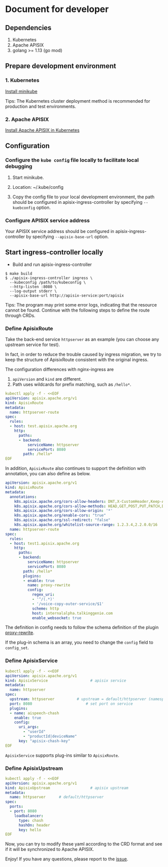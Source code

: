 <!--
#
# Licensed to the Apache Software Foundation (ASF) under one or more
# contributor license agreements.  See the NOTICE file distributed with
# this work for additional information regarding copyright ownership.
# The ASF licenses this file to You under the Apache License, Version 2.0
# (the "License"); you may not use this file except in compliance with
# the License.  You may obtain a copy of the License at
#
#     http://www.apache.org/licenses/LICENSE-2.0
#
# Unless required by applicable law or agreed to in writing, software
# distributed under the License is distributed on an "AS IS" BASIS,
# WITHOUT WARRANTIES OR CONDITIONS OF ANY KIND, either express or implied.
# See the License for the specific language governing permissions and
# limitations under the License.
#
-->

# Document for developer

## Dependencies

1. Kubernetes
2. Apache APISIX
3. golang >= 1.13 (go mod)

## Prepare development environment

### 1. Kubernetes

[Install minikube](https://kubernetes.io/docs/tasks/tools/install-minikube)

Tips: The Kubernetes cluster deployment method is recommended for production and test environments.

### 2. Apache APISIX

[Install Apache APISIX in Kubernetes](https://github.com/apache/apisix/tree/master/kubernetes)

## Configuration

### Configure the `kube config` file locally to facilitate local debugging

1. Start minikube.

2. Location: ~/.kube/config

3. Copy the config file to your local development environment, the path should be configured in apisix-ingress-controller by specifying `--kuebconfig` option.

### Configure APISIX service address

Your APISIX service address should be configured in apisix-ingress-controller by specifying `--apisix-base-url` option.

## Start ingress-controller locally

* Build and run apisix-ingress-controller

```shell
$ make build
$ ./apisix-ingress-controller ingress \
  --kubeconfig /path/to/kubeconfig \
  --http-listen :8080 \
  --log-output stderr \
  --apisix-base-url http://apisix-service:port/apisix
```

Tips: The program may print some error logs, indicating that the resource cannot be found. Continue with the following steps to define the route through CRDs.

### Define ApisixRoute

Take the back-end service `httpserver` as an example (you can choose any upstream service for test).

In fact, in order to reduce the trouble caused by ingress migration, we try to keep the structure of ApisixRoute consistent with the original ingress.

The configuration differences with nginx-ingress are

1. `apiVersion` and `kind` are different.
2. Path uses wildcards for prefix matching, such as `/hello*`.

```yaml
kubectl apply -f - <<EOF
apiVersion: apisix.apache.org/v1
kind: ApisixRoute
metadata:
  name: httpserver-route
spec:
  rules:
  - host: test.apisix.apache.org
    http:
      paths:
      - backend:
          serviceName: httpserver
          servicePort: 8080
        path: /hello*
EOF
```

In addition, `ApisixRoute` also continues to support the definition with annotation, you can also define as below.

```yaml
apiVersion: apisix.apache.org/v1
kind: ApisixRoute
metadata:
  annotations:
    k8s.apisix.apache.org/cors-allow-headers: DNT,X-CustomHeader,Keep-Alive,User-Agent,X-Requested-With,If-Modified-Since,Cache-Control,Content-Type,Authorization,openID,audiotoken
    k8s.apisix.apache.org/cors-allow-methods: HEAD,GET,POST,PUT,PATCH,DELETE
    k8s.apisix.apache.org/cors-allow-origin: '*'
    k8s.apisix.apache.org/enable-cors: "true"
    k8s.apisix.apache.org/ssl-redirect: "false"
    k8s.apisix.apache.org/whitelist-source-range: 1.2.3.4,2.2.0.0/16
  name: httpserver-route
spec:
  rules:
  - host: test1.apisix.apache.org
    http:
      paths:
      - backend:
          serviceName: httpserver
          servicePort: 8080
        path: /hello*
        plugins:
        - enable: true
          name: proxy-rewrite
          config:
            regex_uri:
            - '^/(.*)'
            - '/voice-copy-outer-service/$1'
            scheme: http
            host: internalalpha.talkinggenie.com
            enable_websocket: true
```

The definition in config needs to follow the schema definition of the plugin [proxy-rewrite](https://github.com/apache/apisix/blob/master/doc/plugins/proxy-rewrite.md).

If the plug-in schema is an array, you need to change the `config` field to `config_set`.

### Define ApisixService

```yaml
kubectl apply -f - <<EOF
apiVersion: apisix.apache.org/v1
kind: ApisixService                   # apisix service
metadata:
  name: httpserver
spec:
  upstream: httpserver          # upstream = default/httpserver (namespace/upstreamName)
  port: 8080                        # set port on service
  plugins:
  - name: aispeech-chash
    enable: true
    config:
      uri_args:
        - "userId"
        - "productId|deviceName"
      key: "apisix-chash-key"
EOF
```

`ApisixService` supports plug-ins similar to `ApisixRoute`.

### Define ApisixUpstream

```yaml
kubectl apply -f - <<EOF
apiVersion: apisix.apache.org/v1
kind: ApisixUpstream                  # apisix upstream
metadata:
  name: httpserver      # default/httpserver
spec:
  ports:
  - port: 8080
    loadbalancer:
      type: chash
      hashOn: header
      key: hello
EOF
```

Now, you can try to modify these yaml according to the CRD format and see if it will be synchronized to Apache APISIX.

Enjoy! If you have any questions, please report to the [issue](https://github.com/apache/apisix-ingress-controller/issues).

